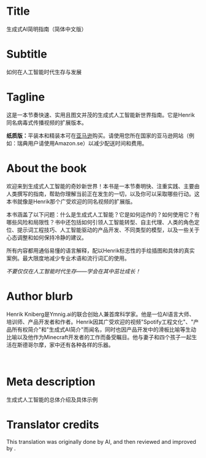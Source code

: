 # Title

生成式AI简明指南（简体中文版）

# Subtitle

如何在人工智能时代生存与发展

# Tagline

<p>这是一本节奏快速、实用且图文并茂的生成式人工智能新世界指南。它是Henrik同名病毒式传播视频的扩展版本。</p><p> </p><p><strong>纸质版：</strong>平装本和精装本可在<a href="https://www.amazon.com/Generative-AI-Nutshell-Survive-Thrive/dp/B0DTK6ZVWX" target="_blank">亚马逊</a>购买。请使用您所在国家的亚马逊网站（例如：瑞典用户请使用Amazon.se）以减少配送时间和费用。</p>

# About the book

<p>欢迎来到生成式人工智能的奇妙新世界！本书是一本节奏明快、注重实践、主要由人类撰写的指南，帮助你理解当前正在发生的一切，以及你可以采取哪些行动。这本书就像是Henrik那个广受欢迎的同名视频的扩展版。</p><p> </p><p>本书涵盖了以下问题：什么是生成式人工智能？它是如何运作的？如何使用它？有哪些风险和局限性？书中还包括如何引领人工智能转型、自主代理、人类的角色定位、提示词工程技巧、人工智能驱动的产品开发、不同类型的模型，以及一些关于心态调整和如何保持冷静的建议。</p><p> </p><p>所有内容都用通俗易懂的语言解释，配以Henrik标志性的手绘插图和具体的真实案例。最大限度地减少专业术语和流行词汇的使用。</p><p> </p><p><em>不要仅仅在人工智能时代生存——学会在其中茁壮成长！</em></p>

# Author blurb

<p>Henrik Kniberg是Ymnig.ai的联合创始人兼首席科学家。他是一位AI语言大师、培训师、产品开发者和作者。Henrik因其广受欢迎的视频"Spotify工程文化"、"产品所有权简介"和"生成式AI简介"而闻名，同时也因产品开发中的滑板比喻等生动比喻以及他作为Minecraft开发者的工作而备受瞩目。他与妻子和四个孩子一起生活在斯德哥尔摩，家中还有各种各样的乐器。</p><p><br></p>

# Meta description

生成式人工智能的总体介绍及具体示例

# Translator credits

This translation was originally done by AI, and then reviewed and improved by <insert your name here>.
